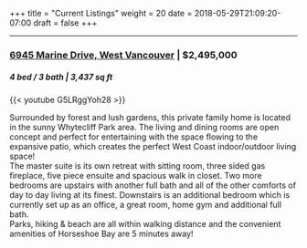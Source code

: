 +++
title = "Current Listings"
weight = 20
date = 2018-05-29T21:09:20-07:00
draft = false
+++

***
### [6945 Marine Drive, West Vancouver](https://maps.google.com/?q=6945+Marine+Drive,+West+Vancouver&entry=gmail&source=g)  |   $2,495,000
##### 4 bed / 3 bath  |  3,437 sq ft

{{< youtube G5LRggYoh28 >}}

Surrounded by forest and lush gardens, this private family home is located in the sunny Whytecliff Park area. The living and dining rooms are open concept and perfect for entertaining with the space flowing to the expansive patio, which creates the perfect West Coast indoor/outdoor living space!  
The master suite is its own retreat with sitting room, three sided gas fireplace, five piece ensuite and spacious walk in closet. Two more bedrooms are upstairs with another full bath and all of the other comforts of day to day living at its finest.  Downstairs is an additional bedroom which is currently set up as an office, a great room, home gym and additional full bath.  
Parks, hiking & beach are all within walking distance and the convenient amenities of Horseshoe Bay are 5 minutes away!
